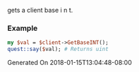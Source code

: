 gets a client base i n t.
### Example

```perl
my $val = $client->GetBaseINT();
quest::say($val); # Returns uint
```


Generated On 2018-01-15T13:04:48-08:00